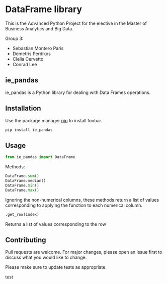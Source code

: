 # DataFrame library
This is the Advanced Python Project for the elective in the Master of Business Analytics and Big Data.

Group 3:

- Sebastian Montero Paris
- Demetris Perdikos
- Clelia Cervetto
- Conrad Lee

## ie_pandas

ie_pandas is a Python library for dealing with Data Frames operations.

## Installation

Use the package manager [pip](https://pip.pypa.io/en/stable/) to install foobar.

```bash
pip install ie_pandas
```

## Usage

```python
from ie_pandas import DataFrame
```
Methods:

```python
DataFrame.sum()
DataFrame.median()
DataFrame.min()
DataFrame.max()
```

Ignoring the non-numerical columns, these methods return a list of values corresponding to applying the function to each numerical column. 

```python
.get_row(index) 
```
Returns a list of values corresponding to the row

## Contributing
Pull requests are welcome. For major changes, please open an issue first to discuss what you would like to change.

Please make sure to update tests as appropriate.

test
